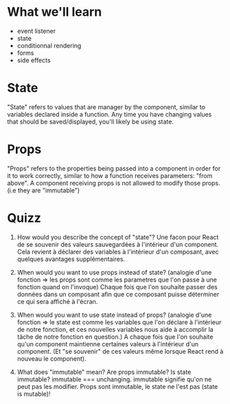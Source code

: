 # What we'll learn

- event listener
- state
- conditionnal rendering
- forms
- side effects

# State

"State" refers to values that are manager by the component, similar to variables declared inside a function. Any time you have changing values that should be saved/displayed, you'll likely be using state.

# Props

"Props" refers to the properties being passed into a component in order for it to work correctly, similar to how a function receives parameters: "from above". A component receiving props is not allowed to modify those props. (i.e they are "immutable")

# Quizz

1. How would you describe the concept of "state"?
   Une facon pour React de se souvenir des valeurs sauvegardées à l'intérieur d'un component. Cela revient à déclarer des variables à l'intérieur d'un composant, avec quelques avantages supplémentaires.

2. When would you want to use props instead of state?
   (analogie d'une fonction => les props sont comme les parametres que l'on passe à une fonction quand on l'invoque)
   Chaque fois que l'on souhaite passer des données dans un composant afin que ce composant puisse déterminer ce qui sera affiché à l'écran.

3. When would you want to use state instead of props?
   (analogie d'une fonction => le state est comme les variables que l'on déclare à l'intérieur de notre fonction, et ces nouvelles variables nous aide à accomplir la tâche de notre fonction en question.)
   A chaque fois que l'on souhaite qu'un component maintienne certaines valeurs à l'intérieur d'un component. (Et "se souvenir" de ces valeurs même lorsque React rend à nouveau le component).

4. What does "immutable" mean? Are props immutable? Is state immutable?
   immutable === unchanging.
   immutable signifie qu'on ne peut pas les modifier. Props sont immutable, le state ne l'est pas (state is mutable)!
